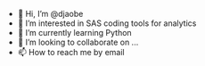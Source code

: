 - 👋 Hi, I’m @djaobe
- 👀 I’m interested in SAS coding tools for analytics
- 🌱 I’m currently learning Python
- 💞️ I’m looking to collaborate on ...
- 📫 How to reach me by email

<!---
djaobe/djaobe is a ✨ special ✨ repository because its `README.md` (this file) appears on your GitHub profile.
You can click the Preview link to take a look at your changes.
--->
